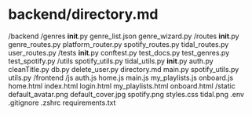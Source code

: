 # backend/directory.md

/backend
    /genres
        __init__.py
        genre_list.json
        genre_wizard.py
    /routes
        __init__.py
        genre_routes.py
        platform_router.py
        spotify_routes.py
        tidal_routes.py
        user_routes.py
    /tests
        __init__.py
        conftest.py
        test_docs.py
        test_genres.py
        test_spotify.py
    /utils
        spotify_utils.py
        tidal_utils.py
    __init__.py
    auth.py
    cleanTitle.py
    db.py
    delete_user.py
    directory.md
    main.py
    spotify_utils.py
    utils.py
/frontend
    /js
        auth.js
        home.js
        main.js
        my_playlists.js
        onboard.js
    home.html
    index.html
    login.html
    my_playlists.html
    onboard.html
/static
    default_avatar.png
    default_cover.jpg
    spotify.png
    styles.css
    tidal.png
.env
.gitignore
.zshrc
requirements.txt